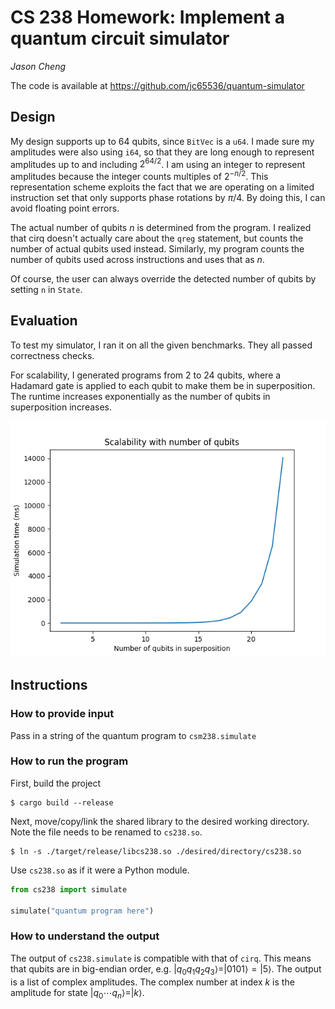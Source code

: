# CS 238 Homework: Implement a quantum circuit simulator
*Jason Cheng*

The code is available at https://github.com/jc65536/quantum-simulator

## Design

My design supports up to 64 qubits, since `BitVec` is a `u64`. I made sure my
amplitudes were also using `i64`, so that they are long enough to represent
amplitudes up to and including $2^{64 / 2}$. I am using an integer to represent
amplitudes because the integer counts multiples of $2^{-n / 2}$. This
representation scheme exploits the fact that we are operating on a limited
instruction set that only supports phase rotations by $\pi / 4$. By doing this,
I can avoid floating point errors.

The actual number of qubits $n$ is determined from the program. I realized
that cirq doesn't actually care about the `qreg` statement, but counts the
number of actual qubits used instead. Similarly, my program counts the number of
qubits used across instructions and uses that as $n$.

Of course, the user can always override the detected number of qubits by setting `n` in `State`.

## Evaluation

To test my simulator, I ran it on all the given benchmarks. They all passed
correctness checks.

For scalability, I generated programs from 2 to 24 qubits, where a Hadamard gate
is applied to each qubit to make them be in superposition. The runtime increases
exponentially as the number of qubits in superposition increases.

![Simulation scalability](scalability.png)

## Instructions

### How to provide input

Pass in a string of the quantum program to `csm238.simulate`

### How to run the program

First, build the project
```
$ cargo build --release
```

Next, move/copy/link the shared library to the desired working directory. Note
the file needs to be renamed to `cs238.so`.
```
$ ln -s ./target/release/libcs238.so ./desired/directory/cs238.so
```

Use `cs238.so` as if it were a Python module.
```py
from cs238 import simulate

simulate("quantum program here")
```

### How to understand the output

The output of `cs238.simulate` is compatible with that of `cirq`. This means
that qubits are in big-endian order, e.g. $|q_0 q_1 q_2 q_3\rangle =
|0101\rangle = |5\rangle$. The output is a list of complex amplitudes. The
complex number at index $k$ is the amplitude for state $| q_0 \dotsb q_n \rangle
= | k \rangle$.
